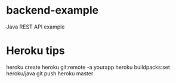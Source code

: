 # backend-example
Java REST API example

# Heroku tips
heroku create
heroku git:remote -a yourapp
heroku buildpacks:set heroku/java
git push heroku master

